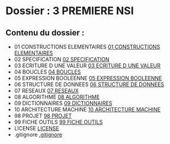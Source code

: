 # Dossier : 3 PREMIERE NSI
 
 ## Contenu du dossier : 
- 01 CONSTRUCTIONS ELEMENTAIRES [01 CONSTRUCTIONS ELEMENTAIRES](./01_CONSTRUCTIONS_ELEMENTAIRES)
- 02 SPECIFICATION [02 SPECIFICATION](./02_SPECIFICATION)
- 03 ECRITURE D UNE VALEUR [03 ECRITURE D UNE VALEUR](./03_ECRITURE_D_UNE_VALEUR)
- 04 BOUCLES [04 BOUCLES](./04_BOUCLES)
- 05 EXPRESSION BOOLEENNE [05 EXPRESSION BOOLEENNE](./05_EXPRESSION_BOOLEENNE)
- 06 STRUCTURE DE DONNEES [06 STRUCTURE DE DONNEES](./06_STRUCTURE_DE_DONNEES)
- 07 RESEAUX [07 RESEAUX](./07_RESEAUX)
- 08 ALGORITHME [08 ALGORITHME](./08_ALGORITHME)
- 09 DICTIONNAIRES [09 DICTIONNAIRES](./09_DICTIONNAIRES)
- 10 ARCHITECTURE MACHINE [10 ARCHITECTURE MACHINE](./10_ARCHITECTURE_MACHINE)
- 98 PROJET [98 PROJET](./98_PROJET)
- 99 FICHE OUTILS [99 FICHE OUTILS](./99_FICHE_OUTILS)
- LICENSE [LICENSE](./LICENSE)
- .gitignore [.gitignore](./.gitignore)
